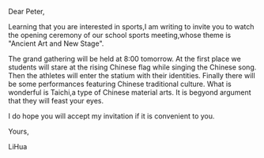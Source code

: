 Dear Peter,

Learning that you are interested in sports,I am writing to invite you to watch the opening ceremony of our school sports meeting,whose theme is "Ancient Art and New Stage".

The grand gathering will be held at 8:00 tomorrow. At the first place we students will stare at the rising Chinese flag while singing the Chinese song. Then the athletes will enter the statium with their identities. Finally there will be some performances featuring Chinese traditional culture. What is wonderful is Taichi,a type of Chinese material arts. It is begyond argument that they will feast your eyes.

I do hope you will accept my invitation if it is convenient to you.

Yours,

LiHua
